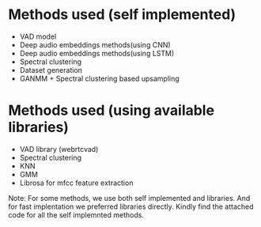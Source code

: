 # Methods used (self implemented) 
- VAD model
- Deep audio embeddings methods(using CNN)
- Deep audio embeddings methods(using LSTM)
- Spectral clustering 
- Dataset generation
- GANMM + Spectral clustering based upsampling


# Methods used (using available libraries)

- VAD library (webrtcvad)
- Spectral clustering 
- KNN
- GMM
- Librosa for mfcc feature extraction

Note: For some methods, we use both self implemented and libraries. And for fast implentation we preferred libraries directly.
Kindly find the attached code for all the self implemnted methods.
